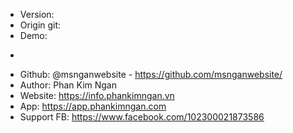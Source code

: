 - Version: 
- Origin git:
- Demo:
+
- Github: @msnganwebsite - https://github.com/msnganwebsite/
- Author: Phan Kim Ngan
- Website: https://info.phankimngan.vn
- App: https://app.phankimngan.com
- Support FB: https://www.facebook.com/102300021873586
